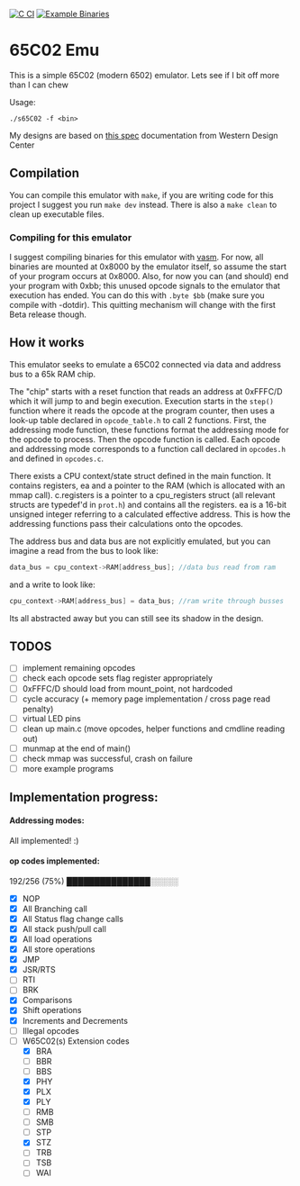 [![C CI](https://github.com/SamBkamp/6502emu/actions/workflows/c-CI.yml/badge.svg?branch=main)](https://github.com/SamBkamp/6502emu/actions/workflows/c-CI.yml)
[![Example Binaries](https://github.com/SamBkamp/6502emu/actions/workflows/example_bin.yml/badge.svg)](https://github.com/SamBkamp/6502emu/actions/workflows/example_bin.yml)
# 65C02 Emu

This is a simple 65C02 (modern 6502) emulator. Lets see if I bit off more than I can chew

Usage:
```
./s65C02 -f <bin>
```

My designs are based on [this spec](https://www.westerndesigncenter.com/wdc/documentation/w65c02s.pdf) documentation from Western Design Center

## Compilation

You can compile this emulator with `make`, if you are writing code for this project I suggest you run `make dev` instead. There is also a `make clean` to clean up executable files.

### Compiling for this emulator

I suggest compiling binaries for this emulator with [vasm](http://sun.hasenbraten.de/vasm/). For now, all binaries are mounted at 0x8000 by the emulator itself, so assume the start of your program occurs at 0x8000. Also, for now you can (and should) end your program with 0xbb; this unused opcode signals to the emulator that execution has ended. You can do this with `.byte $bb` (make sure you compile with -dotdir). This quitting mechanism will change with the first Beta release though. 

## How it works

This emulator seeks to emulate a 65C02 connected via data and address bus to a 65k RAM chip.

The "chip" starts with a reset function that reads an address at 0xFFFC/D which it will jump to and begin execution. Execution starts in the `step()` function where it reads the opcode at the program counter, then uses a look-up table declared in `opcode_table.h` to call 2 functions. First, the addressing mode function, these functions format the addressing mode for the opcode to process. Then the opcode function is called. Each opcode and addressing mode corresponds to a function call declared in `opcodes.h` and defined in `opcodes.c`.

There exists a CPU context/state struct defined in the main function. It contains registers, ea and a pointer to the RAM (which is allocated with an mmap call). c.registers is a pointer to a cpu_registers struct (all relevant structs are typedef'd in `prot.h`) and contains all the registers. ea is a 16-bit unsigned integer referring to a calculated effective address. This is how the addressing functions pass their calculations onto the opcodes.

The address bus and data bus are not explicitly emulated, but you can imagine a read from the bus to look like:
```c
data_bus = cpu_context->RAM[address_bus]; //data bus read from ram
```
and a write to look like:
```c
cpu_context->RAM[address_bus] = data_bus; //ram write through busses
```
Its all abstracted away but you can still see its shadow in the design.

## TODOS
- [ ] implement remaining opcodes
- [ ] check each opcode sets flag register appropriately
- [ ] 0xFFFC/D should load from mount_point, not hardcoded
- [ ] cycle accuracy (+ memory page implementation / cross page read penalty)
- [ ] virtual LED pins
- [ ] clean up main.c (move opcodes, helper functions and cmdline reading out)
- [ ] munmap at the end of main()
- [ ] check mmap was successful, crash on failure
- [ ] more example programs

## Implementation progress:

#### Addressing modes:

All implemented! :)

#### op codes implemented:
192/256 (75%)
███████████████░░░░░
- [x] NOP
- [x] All Branching call
- [x] All Status flag change calls
- [x] All stack push/pull call
- [x] All load operations 
- [x] All store operations	
- [x] JMP
- [x] JSR/RTS
- [ ] RTI
- [ ] BRK
- [x] Comparisons
- [x] Shift operations
- [x] Increments and Decrements
- [ ] Illegal opcodes
- [ ] W65C02(s) Extension codes
  - [x] BRA
  - [ ] BBR
  - [ ] BBS
  - [x] PHY
  - [x] PLX
  - [x] PLY
  - [ ] RMB
  - [ ] SMB
  - [ ] STP
  - [x] STZ
  - [ ] TRB
  - [ ] TSB
  - [ ] WAI